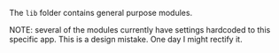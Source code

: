 The `lib` folder contains general purpose modules.

NOTE: several of the modules currently have settings hardcoded to this specific app. This is a design mistake. One day I might rectify it.
